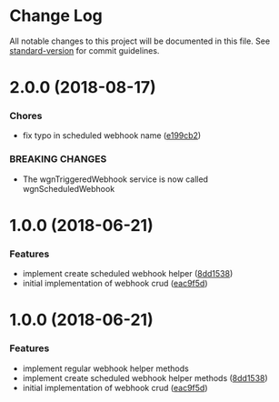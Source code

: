 # Change Log

All notable changes to this project will be documented in this file. See [standard-version](https://github.com/conventional-changelog/standard-version) for commit guidelines.

<a name="2.0.0"></a>
# 2.0.0 (2018-08-17)


### Chores

* fix typo in scheduled webhook name ([e199cb2](https://github.com/ZengineHQ/zn-frontend-webhooks/commit/e199cb2))


### BREAKING CHANGES

* The wgnTriggeredWebhook service is now called wgnScheduledWebhook



<a name="1.0.0"></a>
# 1.0.0 (2018-06-21)


### Features

* implement create scheduled webhook helper ([8dd1538](https://github.com/ZengineHQ/zn-frontend-webhooks/commit/8dd1538))
* initial implementation of webhook crud ([eac9f5d](https://github.com/ZengineHQ/zn-frontend-webhooks/commit/eac9f5d))



<a name="1.0.0"></a>
# 1.0.0 (2018-06-21)


### Features

* implement regular webhook helper methods
* implement create scheduled webhook helper methods ([8dd1538](https://github.com/ZengineHQ/zn-frontend-webhooks/commit/8dd1538))
* initial implementation of webhook crud ([eac9f5d](https://github.com/ZengineHQ/zn-frontend-webhooks/commit/eac9f5d))
